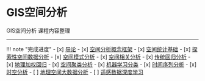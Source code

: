 # GIS空间分析

GIS空间分析 课程内容整理  

---

!!! note "完成进度"
    - [x] [导论](1_introduction.md)
    - [x] [空间分析概念框架](2_concepts.md)
    - [x] [空间统计基础](3_basis4SpaSta.md)
    - [x] [探索性空间数据分析](4_ESDA.md)
    - [x] [空间模式分析](5_SpaPattern.md)
    - [x] [空间相关分析](6_SpaCorr.md)
    - [x] [传统回归分析](7_GeoRegression.md)
    - [x] [地理加权回归](8_GWR.md)
    - [x] [空间聚类分析](9_SpaCluster.md)
    - [x] [机器学习分类](10_MLClass.md)
    - [x] [时间序列分析](11_TimeSeries.md)
    - [x] [时空分析](12_SpaTempo.md)
    - [ ] [地理空间大数据分析](13_GeoBigData.md)
    - [ ] [遥感数据深度学习](14_DeepLearning.md)